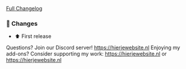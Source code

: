 [Full Changelog][changelog]

### 🔨 Changes

- ⬆ First release

[changelog]: https://github.com/Klumpke/hassio-addons/compare/v2.6.0...v2.6.1

Questions? Join our Discord server! https://hierjewebsite.nl
Enjoying my add-ons? Consider supporting my work:
https://hierjewebsite.nl or https://hierjewebsite.nl
